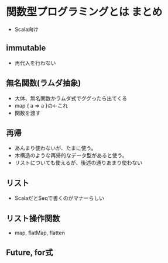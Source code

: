 # 関数型プログラミングとは まとめ
* Scala向け

## immutable
* 再代入を行わない

## 無名関数(ラムダ抽象)
* 大体、無名関数かラムダ式でググったら出てくる
* map { a => a }の←これ
* 関数を渡す

## 再帰
* あんまり使わないが、たまに使う。
* 木構造のような再帰的なデータ型があると使う。
* リストについても使えるが、後述の通りあまり使わない

## リスト
* ScalaだとSeqで書くのがマナーらしい

## リスト操作関数
* map, flatMap, flatten

## Future, for式
